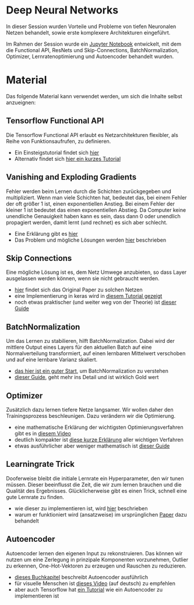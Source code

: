 # Deep Neural Networks
In dieser Session wurden Vorteile und Probleme von tiefen Neuronalen Netzen behandelt, sowie erste komplexere Architekturen eingeführt.

Im Rahmen der Session wurde ein [Jupyter Notebook](/04_Deep%20Neural%20Networks/Q_&_A_Deep_Neural_Networks.ipynb) entwickelt, mit dem die Functional API, ResNets und Skip-Connections, BatchNormalization, Optimizer, Lernratenoptimierung und Autoencoder behandelt wurden.

# Material
Das folgende Material kann verwendet werden, um sich die Inhalte selbst anzueignen:

## Tensorflow Functional API
Die Tensorflow Functional API erlaubt es Netzarchitekturen flexibler, als Reihe von Funktionsaufrufen, zu definieren.

- Ein Einsteigstutorial findet sich [hier](https://keras.io/guides/functional_api/)
- Alternativ findet sich [hier ein kurzes Tutorial](https://machinelearningmastery.com/keras-functional-api-deep-learning/)

## Vanishing and Exploding Gradients
Fehler werden beim Lernen durch die Schichten zurückgegeben und multipliziert. Wenn man viele Schichten hat, bedeutet das, bei einem Fehler der oft größer 1 ist, einen exponentiellen Anstieg. Bei einem Fehler der kleiner 1 ist bedeutet das einen exponentiellen Abstieg. Da Computer keine unendliche Genauigkeit haben kann es sein, dass dann 0 oder unendlich propagiert werden, damit lernt (und rechnet) es sich aber schlecht.

- Eine Erklärung gibt es [hier](https://programmathically.com/understanding-the-exploding-and-vanishing-gradients-problem/)
- Das Problem und mögliche Lösungen werden [hier](https://www.analyticsvidhya.com/blog/2021/06/the-challenge-of-vanishing-exploding-gradients-in-deep-neural-networks/) beschrieben

## Skip Connections
Eine mögliche Lösung ist es, dem Netz Umwege anzubieten, so dass Layer ausgelassen werden können, wenn sie nicht gebraucht werden.

- [hier](https://arxiv.org/pdf/1512.03385.pdf) findet sich das Original Paper zu solchen Netzen
- eine Implementierung in keras wird in [diesem Tutorial gezeigt](https://medium.com/analytics-vidhya/understanding-and-implementation-of-residual-networks-resnets-b80f9a507b9c)
- noch etwas praktischer (und weiter weg von der Theorie) ist [dieser Guide](https://towardsdatascience.com/building-a-resnet-in-keras-e8f1322a49ba)

## BatchNormalization
Um das Lernen zu stabilieren, hilft BatchNormalization. Dabei wird der mittlere Output eines Layers für den aktuellen Batch auf eine Normalverteilung transformiert, auf einen lernbaren Mittelwert verschoben und auf eine lernbare Varianz skaliert.

- [das hier ist ein guter Start](https://towardsdatascience.com/batch-norm-explained-visually-how-it-works-and-why-neural-networks-need-it-b18919692739), um BatchNormalization zu verstehen
- [dieser Guide](https://towardsdatascience.com/batch-normalization-in-3-levels-of-understanding-14c2da90a338), geht mehr ins Detail und ist wirklich Gold wert

## Optimizer
Zusätzlich dazu lernen tiefere Netze langsamer. Wir wollen daher den Trainingsprozess beschleunigen. Dazu verändern wir die Optimierung.

- eine mathematische Erklärung der wichtigsten Optimierungsverfahren gibt es in [diesem Video](https://www.youtube.com/watch?v=Tyob6iDNmVg)
- deutlich kompakter ist [diese kurze Erklärung](https://towardsdatascience.com/optimizers-for-training-neural-network-59450d71caf6) aller wichtigen Verfahren
- etwas ausführlicher aber weniger mathematisch ist [dieser Guide](https://www.analyticsvidhya.com/blog/2021/10/a-comprehensive-guide-on-deep-learning-optimizers/)

## Learningrate Trick
Dooferweise bleibt die initiale Lernrate ein Hyperparameter, den wir tunen müssen. Dieser beeinflusst die Zeit, die wir zum lernen brauchen und die Qualität des Ergebnisses. Glücklicherweise gibt es einen Trick, schnell eine gute Lernrate zu finden.

- wie dieser zu implementieren ist, wird [hier](https://towardsdatascience.com/estimating-optimal-learning-rate-for-a-deep-neural-network-ce32f2556ce0) beschrieben
- warum er funktioniert wird (ansatzweise) im ursprünglichen [Paper](https://arxiv.org/abs/1506.01186) dazu behandelt

## Autoencoder
Autoencoder lernen den eigenen Input zu rekonstruieren. Das können wir nutzen um eine Zerlegung in prinzipale Komponenten vorzunehmen, Outlier zu erkennen, One-Hot-Vektoren zu erzeugen und Rauschen zu reduzieren.

- [dieses Buchkapitel](https://www.deeplearningbook.org/contents/autoencoders.html) beschreibt Autoencoder ausführlich
- für visuelle Menschen ist [dieses Video](https://www.youtube.com/watch?v=1xVgIkAR398) (auf deutsch) zu empfehlen
- aber auch Tensorflow hat [ein Tutorial](https://www.tensorflow.org/tutorials/generative/autoencoder) wie ein Autoencoder zu implementieren ist
